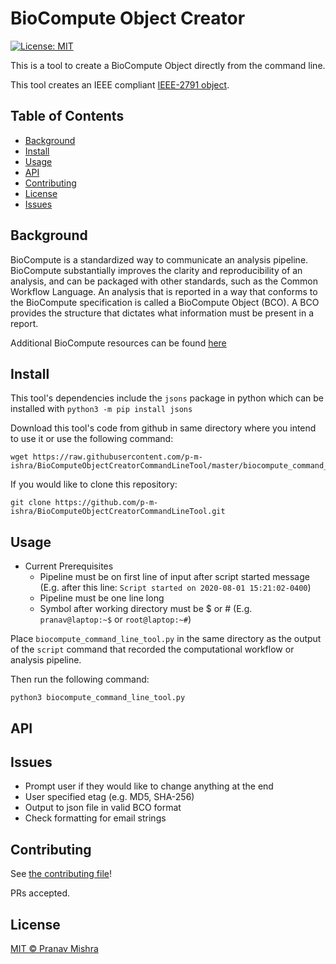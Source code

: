 # BioCompute Object Creator 

[![License: MIT](https://img.shields.io/badge/License-MIT-yellow.svg)](https://opensource.org/licenses/MIT)

This is a tool to create a BioCompute Object directly from the command line.

This tool creates an IEEE compliant [IEEE-2791 object](https://opensource.ieee.org/2791-object/ieee-2791-schema/).

## Table of Contents

- [Background](#background)
- [Install](#install)
- [Usage](#usage)
- [API](#api)
- [Contributing](#contributing)
- [License](#license)
- [Issues](#issues)

## Background

BioCompute is a standardized way to communicate an analysis pipeline. BioCompute substantially improves the clarity and reproducibility of an analysis, and can be packaged with other standards, such as the Common Workflow Language. An analysis that is reported in a way that conforms to the BioCompute specification is called a BioCompute Object (BCO). A BCO provides the structure that dictates what information must be present in a report. 

Additional BioCompute resources can be found [here](https://biocomputeobject.org/)

## Install

This tool's dependencies include the `jsons` package in python which can be installed with `python3 -m pip install jsons` 

Download this tool's code from github in same directory where you intend to use it or use the following command:

```
wget https://raw.githubusercontent.com/p-m-ishra/BioComputeObjectCreatorCommandLineTool/master/biocompute_command_line_tool.py
```

If you would like to clone this repository: 

```
git clone https://github.com/p-m-ishra/BioComputeObjectCreatorCommandLineTool.git
```

## Usage

* Current Prerequisites
  * Pipeline must be on first line of input after script started message (E.g. after this line: `Script started on 2020-08-01 15:21:02-0400`) 
  * Pipeline must be one line long
  * Symbol after working directory must be $ or # (E.g. `pranav@laptop:~$` or `root@laptop:~#`)

Place `biocompute_command_line_tool.py` in the same directory as the output of the `script` command that recorded the computational workflow or analysis pipeline.

Then run the following command:
```
python3 biocompute_command_line_tool.py 
```

## API

## Issues

* Prompt user if they would like to change anything at the end
* User specified etag (e.g. MD5, SHA-256)
* Output to json file in valid BCO format
* Check formatting for email strings

## Contributing

See [the contributing file](CONTRIBUTING.md)!

PRs accepted.

## License

[MIT © Pranav Mishra](LICENSE)
